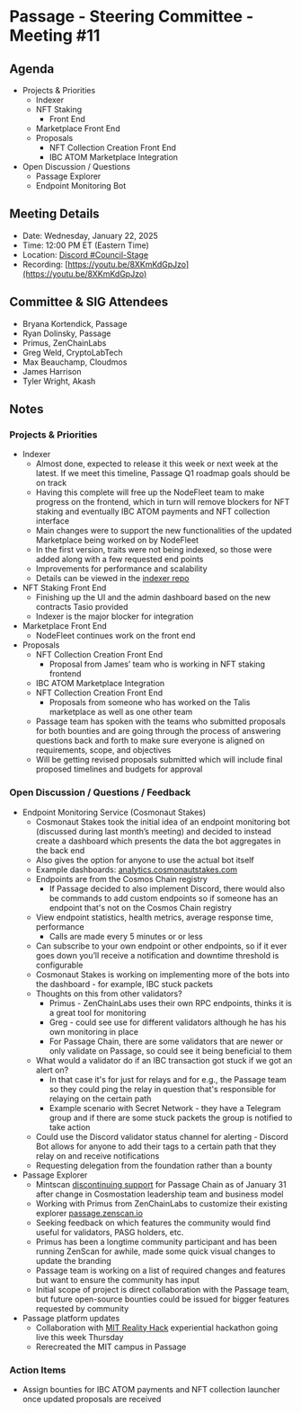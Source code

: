 # Passage - Steering Committee - Meeting #11

## Agenda
- Projects & Priorities
  - Indexer
  - NFT Staking
    - Front End
  - Marketplace Front End
  - Proposals
    - NFT Collection Creation Front End
    - IBC ATOM Marketplace Integration
- Open Discussion / Questions
  - Passage Explorer
  - Endpoint Monitoring Bot

## Meeting Details
- Date: Wednesday, January 22, 2025
- Time: 12:00 PM ET (Eastern Time)
- Location: [Discord #Council-Stage](https://discord.gg/passage)
- Recording: [https://youtu.be/8XKmKdGpJzo](https://youtu.be/8XKmKdGpJzo)

## Committee & SIG Attendees
- Bryana Kortendick, Passage
- Ryan Dolinsky, Passage
- Primus, ZenChainLabs
- Greg Weld, CryptoLabTech
- Max Beauchamp, Cloudmos
- James Harrison
- Tyler Wright, Akash

##  Notes
### Projects & Priorities
- Indexer
  - Almost done, expected to release it this week or next week at the latest. If we meet this timeline, Passage Q1 roadmap goals should be on track
  - Having this complete will free up the NodeFleet team to make progress on the frontend, which in turn will remove blockers for NFT staking and eventually IBC ATOM payments and NFT collection interface
  - Main changes were to support the new functionalities of the updated Marketplace being worked on by NodeFleet
  - In the first version, traits were not being indexed, so those were added along with a few requested end points
  - Improvements for performance and scalability
  - Details can be viewed in the [indexer repo](https://github.com/Passage-Chain/indexer)
- NFT Staking Front End
  - Finishing up the UI and the admin dashboard based on the new contracts Tasio provided
  - Indexer is the major blocker for integration 
- Marketplace Front End
  - NodeFleet continues work on the front end 
- Proposals
  - NFT Collection Creation Front End
    - Proposal from James’ team who is working in NFT staking frontend
  - IBC ATOM Marketplace Integration
  - NFT Collection Creation Front End
    - Proposals from someone who has worked on the Talis marketplace as well as one other team
  - Passage team has spoken with the teams who submitted proposals for both bounties and are going through the process of answering questions back and forth to make sure everyone is aligned on requirements, scope, and objectives
  - Will be getting revised proposals submitted which will include final proposed timelines and budgets for approval

### Open Discussion / Questions / Feedback
- Endpoint Monitoring Service (Cosmonaut Stakes)
  - Cosmonaut Stakes took the initial idea of an endpoint monitoring bot (discussed during last month’s meeting) and decided to instead create a dashboard which presents the data the bot aggregates in the back end
  - Also gives the option for anyone to use the actual bot itself
  - Example dashboards: [analytics.cosmonautstakes.com](https://analytics.cosmonautstakes.com/)
  - Endpoints are from the Cosmos Chain registry
    - If Passage decided to also implement Discord, there would also be commands to add custom endpoints so if someone has an endpoint that's not on the Cosmos Chain registry
  - View endpoint statistics, health metrics, average response time, performance
    - Calls are made every 5 minutes or or less
  - Can subscribe to your own endpoint or other endpoints, so if it ever goes down you’ll receive a notification and downtime threshold is configurable
  - Cosmonaut Stakes is working on implementing more of the bots into the dashboard - for example, IBC stuck packets
  - Thoughts on this from other validators?
    - Primus - ZenChainLabs uses their own RPC endpoints, thinks it is a great tool for monitoring
    - Greg - could see use for different validators although he has his own monitoring in place 
    - For Passage Chain, there are some validators that are newer or only validate on Passage, so could see it being beneficial to them
  - What would a validator do if an IBC transaction got stuck if we got an alert on?
    - In that case it's for just for relays and for e.g., the Passage team so they could ping the relay in question that's responsible for relaying on the certain path
    - Example scenario with Secret Network - they have a Telegram group and if there are some stuck packets the group is notified to take action
  - Could use the Discord validator status channel for alerting  - Discord Bot allows for anyone to add their tags to a certain path that they relay on and receive notifications
  - Requesting delegation from the foundation rather than a bounty
- Passage Explorer
  - Mintscan [discontinuing support](https://x.com/passageio/status/1877020668031570421) for Passage Chain as of January 31 after change in Cosmostation leadership team and business model
  - Working with Primus from ZenChainLabs to customize their existing explorer [passage.zenscan.io](https://passage.zenscan.io/)
  - Seeking feedback on which features the community would find useful for validators, PASG holders, etc.
  - Primus has been a longtime community participant and has been running ZenScan for awhile, made some quick visual changes to update the branding
  - Passage team is working on a list of required changes and features but want to ensure the community has input
  - Initial scope of project is direct collaboration with the Passage team, but future open-source bounties could be issued for bigger features requested by community
- Passage platform updates
  - Collaboration with [MIT Reality Hack](https://www.mitrealityhack.com/) experiential hackathon going live this week Thursday
  - Rerecreated the MIT campus in Passage

### Action Items
- Assign bounties for IBC ATOM payments and NFT collection launcher once updated proposals are received
